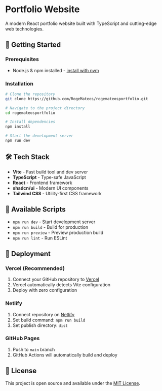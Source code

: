 # Portfolio Website

A modern React portfolio website built with TypeScript and cutting-edge web technologies.

## 🚀 Getting Started

### Prerequisites

- Node.js & npm installed - [install with nvm](https://github.com/nvm-sh/nvm#installing-and-updating)

### Installation

```bash
# Clone the repository
git clone https://github.com/RogeMateos/rogemateosportfolio.git

# Navigate to the project directory
cd rogemateosportfolio

# Install dependencies
npm install

# Start the development server
npm run dev
```

## 🛠️ Tech Stack

- **Vite** - Fast build tool and dev server
- **TypeScript** - Type-safe JavaScript
- **React** - Frontend framework
- **shadcn/ui** - Modern UI components
- **Tailwind CSS** - Utility-first CSS framework

## 📜 Available Scripts

- `npm run dev` - Start development server
- `npm run build` - Build for production
- `npm run preview` - Preview production build
- `npm run lint` - Run ESLint

## 🚢 Deployment

### Vercel (Recommended)
1. Connect your GitHub repository to [Vercel](https://vercel.com)
2. Vercel automatically detects Vite configuration
3. Deploy with zero configuration

### Netlify
1. Connect repository on [Netlify](https://netlify.com)
2. Set build command: `npm run build`
3. Set publish directory: `dist`

### GitHub Pages
1. Push to `main` branch
2. GitHub Actions will automatically build and deploy

## 📄 License

This project is open source and available under the [MIT License](LICENSE).